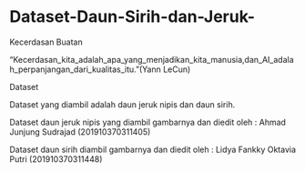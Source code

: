 # Dataset-Daun-Sirih-dan-Jeruk-

Kecerdasan Buatan

“Kecerdasan_kita_adalah_apa_yang_menjadikan_kita_manusia,dan_AI_adalah_perpanjangan_dari_kualitas_itu.”(Yann LeCun)

Dataset

Dataset yang diambil adalah daun jeruk nipis dan daun sirih.

Dataset daun jeruk nipis yang diambil gambarnya dan diedit oleh : Ahmad Junjung Sudrajad (201910370311405)

Dataset daun sirih diambil gambarnya dan diedit oleh : Lidya Fankky Oktavia Putri (201910370311448)
